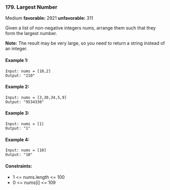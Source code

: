 ### 179. Largest Number
Medium **favorable:** 2921 **unfavorable:** 311

Given a list of non-negative integers nums, arrange them such that they form the largest number.

**Note:** The result may be very large, so you need to return a string instead of an integer.

#### Example 1:
```
Input: nums = [10,2]
Output: "210"
```

#### Example 2:
```
Input: nums = [3,30,34,5,9]
Output: "9534330"
```

#### Example 3:
```
Input: nums = [1]
Output: "1"
```

#### Example 4:
```
Input: nums = [10]
Output: "10"
``` 
#### Constraints:
- 1 <= nums.length <= 100
- 0 <= nums[i] <= 109
